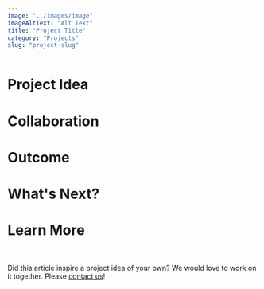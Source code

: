 ```yaml
---
image: "../images/image"
imageAltText: "Alt Text"
title: "Project Title"
category: "Projects"
slug: "project-slug"
---
```


# Project Idea


# Collaboration


# Outcome


# What's Next?


# Learn More


<br/>

Did this article inspire a project idea of your own? We would love to work on it together. Please [contact us](/contact)!